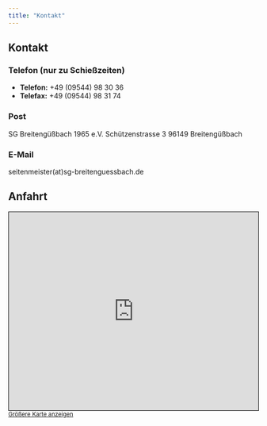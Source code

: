 ```yaml
---
title: "Kontakt"
---
```


## Kontakt

### Telefon (nur zu Schießzeiten)
- **Telefon:** +49 (09544) 98 30 36
- **Telefax:** +49 (09544) 98 31 74

### Post
SG Breitengüßbach 1965 e.V.
Schützenstrasse 3
96149 Breitengüßbach

### E-Mail
seitenmeister(at)sg-breitenguessbach.de

## Anfahrt
<iframe width="100%" height="400" frameborder="0" scrolling="no" marginheight="0" marginwidth="0" src="https://www.openstreetmap.org/export/embed.html?bbox=10.8808,49.9908,10.8858,49.9928&amp;layer=mapnik&amp;marker=49.9918,10.8833" style="border: 1px solid black"></iframe><br/><small><a href="https://www.openstreetmap.org/?mlat=49.9918&amp;mlon=10.8833#map=19/49.9918/10.8833">Größere Karte anzeigen</a></small>